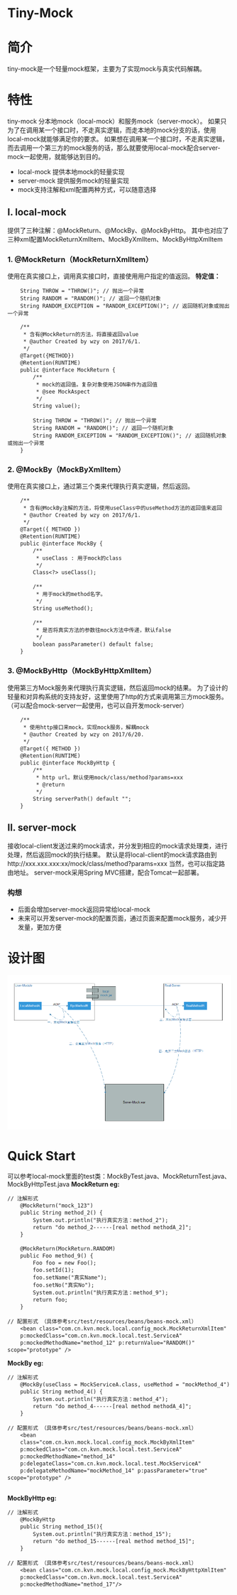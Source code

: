 # Tiny-Mock

# 简介
tiny-mock是一个轻量mock框架，主要为了实现mock与真实代码解耦。

# 特性
tiny-mock 分本地mock（local-mock）和服务mock（server-mock）。
如果只为了在调用某一个接口时，不走真实逻辑，而走本地的mock分支的话，使用local-mock就能够满足你的要求。
如果想在调用某一个接口时，不走真实逻辑，而去调用一个第三方的mock服务的话，那么就要使用local-mock配合server-mock一起使用，就能够达到目的。

* local-mock 提供本地mock的轻量实现
* server-mock 提供服务mock的轻量实现
* mock支持注解和xml配置两种方式，可以随意选择

## I. local-mock
提供了三种注解：@MockReturn、@MockBy、@MockByHttp。
其中也对应了三种xml配置MockReturnXmlItem、MockByXmlItem、MockByHttpXmlItem

### 1. @MockReturn（MockReturnXmlItem）
使用在真实接口上，调用真实接口时，直接使用用户指定的值返回。
**特定值：**
```
	String THROW = "THROW()"; // 抛出一个异常
    String RANDOM = "RANDOM()"; // 返回一个随机对象
    String RANDOM_EXCEPTION = "RANDOM_EXCEPTION()"; // 返回随机对象或抛出一个异常
```

```
	/**
	 * 含有@MockReturn的方法，将直接返回value
	 * @author Created by wzy on 2017/6/1.
	 */
	@Target({METHOD})
	@Retention(RUNTIME)
	public @interface MockReturn {
	    /**
	     * mock的返回值。复杂对象使用JSON串作为返回值
	     * @see MockAspect
	     */
	    String value();
	
	    String THROW = "THROW()"; // 抛出一个异常
	    String RANDOM = "RANDOM()"; // 返回一个随机对象
	    String RANDOM_EXCEPTION = "RANDOM_EXCEPTION()"; // 返回随机对象或抛出一个异常
	}
```


### 2. @MockBy（MockByXmlItem）
使用在真实接口上，通过第三个类来代理执行真实逻辑，然后返回。
```
	/**
	 * 含有@MockBy注解的方法，将使用useClass中的useMethod方法的返回值来返回 
	 * @author Created by wzy on 2017/6/1.
	 */
	@Target({ METHOD })
	@Retention(RUNTIME)
	public @interface MockBy {
		/**
		 * useClass : 用于mock的class
		 */
		Class<?> useClass();
	
		/**
		 * 用于mock的method名字。
		 */
		String useMethod();
	
		/**
		 * 是否将真实方法的参数往mock方法中传递，默认false
		 */
		boolean passParameter() default false;
	}
```

### 3. @MockByHttp（MockByHttpXmlItem）
使用第三方Mock服务来代理执行真实逻辑，然后返回mock的结果。
为了设计的轻量和对异构系统的支持友好，这里使用了http的方式来调用第三方mock服务。（可以配合mock-server一起使用，也可以自开发mock-server）
```
	/**
	 * 使用http接口来mock，实现mock服务，解耦mock
	 * @author Created by wzy on 2017/6/20.
	 */
	@Target({ METHOD })
	@Retention(RUNTIME)
	public @interface MockByHttp {
		/**
		 * http url。默认使用mock/class/method?params=xxx
		 * @return
		 */
		String serverPath() default "";
	}
```

## II. server-mock
接收local-client发送过来的mock请求，并分发到相应的mock请求处理类，进行处理，然后返回mock的执行结果。
默认是将local-client的mock请求路由到http://xxx.xxx.xxx:xx/mock/class/method?params=xxx
当然，也可以指定路由地址。
server-mock采用Spring MVC搭建，配合Tomcat一起部署。
### 构想
* 后面会增加server-mock返回异常给local-mock
* 未来可以开发server-mock的配置页面，通过页面来配置mock服务，减少开发量，更加方便

# 设计图
![tiny-mock实现原理图](mock方案.png)


# Quick Start
可以参考local-mock里面的test类：MockByTest.java、MockReturnTest.java、MockByHttpTest.java
**MockReturn eg:**
```
// 注解形式
	@MockReturn("mock_123")
	public String method_2() {
		System.out.println("执行真实方法：method_2");
		return "do method_2------[real method methodA_2]";
	}
	
	@MockReturn(MockReturn.RANDOM)
	public Foo method_9() {
		Foo foo = new Foo();
		foo.setId(1);
		foo.setName("真实Name");
		foo.setNo("真实No");
		System.out.println("执行真实方法：method_9");
		return foo;
	}
	
// 配置形式 （具体参考src/test/resources/beans/beans-mock.xml）
	<bean class="com.cn.kvn.mock.local.config_mock.MockReturnXmlItem"
	p:mockedClass="com.cn.kvn.mock.local.test.ServiceA"
	p:mockedMethodName="method_12" p:returnValue="RANDOM()" scope="prototype" />
```

**MockBy eg:**
```
// 注解形式
	@MockBy(useClass = MockServiceA.class, useMethod = "mockMethod_4")
	public String method_4() {
		System.out.println("执行真实方法：method_4");
		return "do method_4------[real method methodA_4]";
	}

// 配置形式 （具体参考src/test/resources/beans/beans-mock.xml）
	<bean
	class="com.cn.kvn.mock.local.config_mock.MockByXmlItem"
	p:mockedClass="com.cn.kvn.mock.local.test.ServiceA"
	p:mockedMethodName="method_14"
	p:delegateClass="com.cn.kvn.mock.local.test.MockServiceA"
	p:delegateMethodName="mockMethod_14" p:passParameter="true" scope="prototype" />
	
```

**MockByHttp eg:**
```
// 注解形式
	@MockByHttp
	public String method_15(){
		System.out.println("执行真实方法：method_15");
		return "do method_15------[real method method_15]";
	}

// 配置形式 （具体参考src/test/resources/beans/beans-mock.xml）
	<bean class="com.cn.kvn.mock.local.config_mock.MockByHttpXmlItem"
	p:mockedClass="com.cn.kvn.mock.local.test.ServiceA"
	p:mockedMethodName="method_17"/>
```